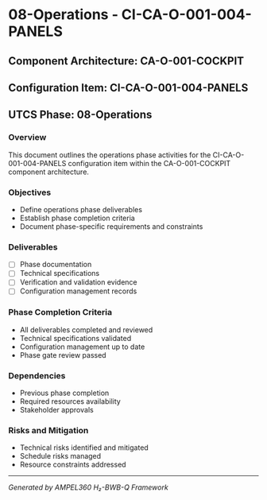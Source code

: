 # 08-Operations - CI-CA-O-001-004-PANELS

## Component Architecture: CA-O-001-COCKPIT
## Configuration Item: CI-CA-O-001-004-PANELS
## UTCS Phase: 08-Operations

### Overview
This document outlines the operations phase activities for the CI-CA-O-001-004-PANELS configuration item within the CA-O-001-COCKPIT component architecture.

### Objectives
- Define operations phase deliverables
- Establish phase completion criteria
- Document phase-specific requirements and constraints

### Deliverables
- [ ] Phase documentation
- [ ] Technical specifications
- [ ] Verification and validation evidence
- [ ] Configuration management records

### Phase Completion Criteria
- All deliverables completed and reviewed
- Technical specifications validated
- Configuration management up to date
- Phase gate review passed

### Dependencies
- Previous phase completion
- Required resources availability
- Stakeholder approvals

### Risks and Mitigation
- Technical risks identified and mitigated
- Schedule risks managed
- Resource constraints addressed

---
*Generated by AMPEL360 H₂-BWB-Q Framework*
